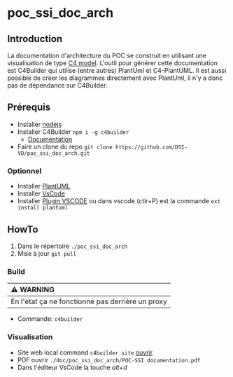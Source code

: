 # poc_ssi_doc_arch

## Introduction

La documentation d'architecture du POC se construit en utilisant une visualisation de type [C4 model](https://c4model.com). L'outil pour générer cette documentation est C4Builder qui utilise (entre autres) PlantUml et C4-PlantUML. Il est aussi possible de créer les diagrammes directement avec PlantUml, il n'y a donc pas de dépendance sur C4Builder.

## Prérequis
* Installer [nodejs](https://nodejs.org/en/)
* Installer C4Builder `npm i -g c4builder`
    * [Documentation](https://adrianvlupu.github.io/C4-Builder/#/?id=github-action)
* Faire un clone du repo `git clone https://github.com/DSI-VD/poc_ssi_doc_arch.git`

### Optionnel
* Installer [PlantUML](https://plantuml.com/fr/starting)
* Installer [VsCode](https://code.visualstudio.com/) 
* Installer [Plugin VSCODE](https://github.com/qjebbs/vscode-plantuml) ou dans vscode (ctlr+P) est la commande `ext install plantuml`

## HowTo

1. Dans le répertoire `./poc_ssi_doc_arch`
2. Mise à jour `git pull`

### Build

| :warning: WARNING                                                                                                                           |
|:--------------------------------------------------------------------------------------------------------------------------------------------|
| En l'état ça ne fonctionne pas derrière un proxy |

* Commande: `c4builder`


### Visualisation

* Site web local command `c4builder site` [ouvrir](http://localhost:3000)
* PDF ouvrir `./doc/poc_ssi_doc_arch/POC-SSI documentation.pdf`
* Dans l'éditeur VsCode la touche *alt+d*